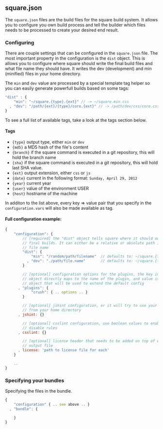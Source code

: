 ## square.json

The `square.json` files are the build files for the square build system. It
allows you to configure you own build process and tell the builder which files
needs to be processed to create your desired end result.

### Configuring

There are couple settings that can be configured in the `square.json` file. The
most important property in the configuration is the `dist` object. This is
allows you to configure where square should write the final build files and what
file name they should have. It writes the dev (development) and min (minified)
files in your home directory.

The `min` and `dev` value are processed by a special template tag helper so you
can easily generate powerfull builds based on some tags:

```js
"dist" : {
    "min": "~/square.{type}.{ext}" // -> ~/square.min.css
  , "dev": "/path/{ext}/{type}/core.{ext}" // -> /path/dev/css/core.css
}
```

To see a full list of available tags, take a look at the tags section below.

#### Tags

- `{type}` output type, either `min` or `dev`
- `{md5}` a MD5 hash of the file's content
- `{branch}` if the square command is executed in a git repository, this will
  hold the branch name
- `{sha}` if the square command is executed in a git repository, this will hold
  last SHA value.
- `{ext}` output extension, either `css` or `js`
- `{date}` current in the following format: `Sunday, April 29, 2012`
- `{year}` current year
- `{user}` value of the environment USER
- `{host}` hostname of the machine

In additon to the list above, every key => value pair that you specify in the
`configuration.vars` will also be made available as tag.

#### Full configuration example:

```js
{
    "configuration": {
        // [required] the "dist" object tells square where it should output the
        // final builds. It can either be a relative or absolute path including the
        // file name
        "dist": {
            "min": "/random/path/filename"  // defaults to: ~/square.{type}.{ext}
          , "dev": "./path/file.name"       // defaults to: ~/square.{type}.{ext}
        }

        // [optional] configuration options for the plugins, the key inside this
        // object directly maps to the name of the plugin, and value is the config
        // object that will be used to extend the default config
      , "plugins": {
            "crush": { .. options .. }
        }

        // [optional] jshint configuration, or it will try to use your .jshintrc
        // from your home directory
      , jshint: {}

        // [optional] csslint configuration, use boolean values to enable or
        // disable rules
      , csslint: {}

        // [optional] license header that needs to be added on top of every
        // output file
      , license: 'path to license file for each'
    }

    ..
}
```

### Specifying your bundles

Specifying the files in the bundle.

```js
{
    "configuration" { .. see above .. }
  , "bundle": {
  
    }
}
```

